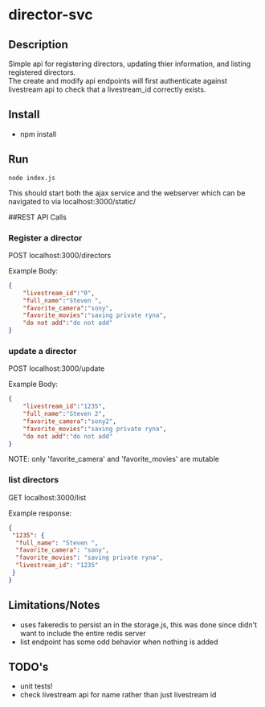 director-svc
=======

## Description

Simple api for registering directors, updating thier information, and listing registered directors.  
The create and modify api endpoints will first authenticate against livestream api to check that a livestream_id 
correctly exists.

## Install

* npm install 

## Run

```
node index.js
```

This should start both the ajax service and the webserver which can be navigated to
via localhost:3000/static/

##REST API Calls

### Register a director
POST localhost:3000/directors

Example Body:
```JSON
{
    "livestream_id":"0",
    "full_name":"Steven ",
    "favorite_camera":"sony",
    "favorite_movies":"saving private ryna",
    "do not add":"do not add"
}
```

### update a director
POST localhost:3000/update

Example Body:
```JSON
{
    "livestream_id":"1235",
    "full_name":"Steven 2",
    "favorite_camera":"sony2",
    "favorite_movies":"saving private ryna",
    "do not add":"do not add"
}
```


NOTE:  only 'favorite_camera' and 'favorite_movies' are mutable

### list directors
GET localhost:3000/list

Example response:
```JSON
{
 "1235": {
  "full_name": "Steven ",
  "favorite_camera": "sony",
  "favorite_movies": "saving private ryna",
  "livestream_id": "1235"
 }
}
```

## Limitations/Notes
- uses fakeredis to persist an in the storage.js, this was done since didn't want to include the entire redis server
- list endpoint has some odd behavior when nothing is added

## TODO's
- unit tests!
- check livestream api for name rather than just livestream id
